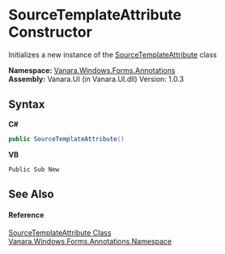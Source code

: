 # SourceTemplateAttribute Constructor 
 

Initializes a new instance of the <a href="dbb67eff-fd53-18f4-a626-9e0f92e6a389">SourceTemplateAttribute</a> class

**Namespace:**&nbsp;<a href="600255aa-5477-7018-00f3-14fce5adebc9">Vanara.Windows.Forms.Annotations</a><br />**Assembly:**&nbsp;Vanara.UI (in Vanara.UI.dll) Version: 1.0.3

## Syntax

**C#**<br />
``` C#
public SourceTemplateAttribute()
```

**VB**<br />
``` VB
Public Sub New
```


## See Also


#### Reference
<a href="dbb67eff-fd53-18f4-a626-9e0f92e6a389">SourceTemplateAttribute Class</a><br /><a href="600255aa-5477-7018-00f3-14fce5adebc9">Vanara.Windows.Forms.Annotations Namespace</a><br />